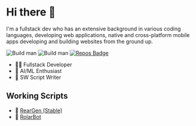 ﻿# Hi there 👋

I'm a fullstack dev who has an extensive background in various coding languages, developing web applications, native and cross-platform mobile apps developing and building websites from the ground up. 

 ![Build man](https://img.shields.io/amo/stars/dustman)  ![Build man](https://img.shields.io/badge/Developer-ThirashaPW-blueviolet) [![Repos Badge](https://badges.pufler.dev/repos/puf17640)](https://badges.pufler.dev)


- 👨‍💻 Fullstack Developer
- 🤖 AI/ML Enthusiast
- 🦀 SW Script Writer

## Working Scripts
- 🧱 [RearGen (Stable)](https://github.com/ThirashaPraween/RearGen)
- 🤖 [RolarBot](https://rolarbot.herokuapp.com)
